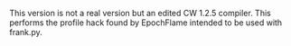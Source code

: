 This version is not a real version but an edited CW 1.2.5 compiler. This performs the profile hack found by EpochFlame intended to be used with frank.py.
